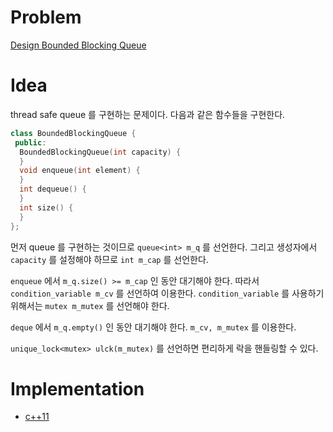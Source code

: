 # Problem

[Design Bounded Blocking Queue](https://leetcode.com/problems/design-bounded-blocking-queue/)

# Idea

thread safe queue 를 구현하는 문제이다. 다음과 같은 함수들을 구현한다.

```cpp
class BoundedBlockingQueue {
 public:
  BoundedBlockingQueue(int capacity) {
  }
  void enqueue(int element) {
  }
  int dequeue() {
  }
  int size() {
  }
};
```

먼저 queue 를 구현하는 것이므로 `queue<int> m_q` 를 선언한다. 그리고
생성자에서 `capacity` 를 설정해야 하므로 `int m_cap` 를 선언한다.

`enqueue` 에서 `m_q.size() >= m_cap` 인 동안 대기해야 한다. 따라서
`condition_variable m_cv` 를 선언하여 이용한다. `condition_variable`
를 사용하기 위해서는 `mutex m_mutex` 를 선언해야 한다.

`deque` 에서 `m_q.empty()` 인 동안 대기해야 한다. `m_cv, m_mutex` 
를 이용한다.

`unique_lock<mutex> ulck(m_mutex)` 를 선언하면 편리하게 락을 핸들링할
수 있다.

# Implementation

* [c++11](a.cpp)

